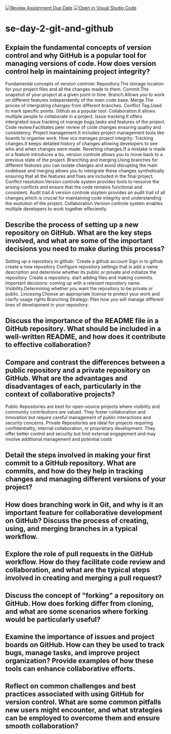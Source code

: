 [![Review Assignment Due Date](https://classroom.github.com/assets/deadline-readme-button-22041afd0340ce965d47ae6ef1cefeee28c7c493a6346c4f15d667ab976d596c.svg)](https://classroom.github.com/a/8wgCKhpZ)
[![Open in Visual Studio Code](https://classroom.github.com/assets/open-in-vscode-2e0aaae1b6195c2367325f4f02e2d04e9abb55f0b24a779b69b11b9e10269abc.svg)](https://classroom.github.com/online_ide?assignment_repo_id=15713675&assignment_repo_type=AssignmentRepo)
# se-day-2-git-and-github
## Explain the fundamental concepts of version control and why GitHub is a popular tool for managing versions of code. How does version control help in maintaining project integrity?
Fundamental concepts of version controle:
Repository.The storage location for your project files and all the changes made to them.
Commit.The snapshot of your project at a given point in time.
Branch.Allows you to work on different features independently of the main code base.
Merge.The proces of intergrating changes from different branches.
Conflict
Tag.Used to mark specific points.
Github as a popular tool:
Collaboration.It allows multiple people to collaborate in a project.
Issue tracking.It offers intergrated issue tracking ot manage bugs,tasks and features of the project.
Code review.Facilitates peer review of code changes ensuring quality and consistency.
Project management.It includes project management tools like boards to organise work.
How vcs manages project integrity:
Tracking changes.It keeps detailed history of changes allowing developers to see who and when changes were made.
Reverting changes.If a mistake is made or a feature introduces a bu, version controle allows you to move back to a previous state of the project.
Branching and merging.Using branches for different features you can isolate changes and avoid disrupting the main codebase and merging allows you to intergrate these changes synthetically ensuring that all the features and fixes are included in the final project.
Conflict resolution.Version controle system provides tools to ressolve the arising conflicts and ensure that the code remains functional and consistent.
Audit trail.A version controle sisytem provides an audit trail of all changes,which is crucial for maintaining code integrity and understanding the evolution of the project.
Collaboration.Version controle system enables multiple developers to work together effeciently.
## Describe the process of setting up a new repository on GitHub. What are the key steps involved, and what are some of the important decisions you need to make during this process?
Setting up a repository in github:
`Create a github account
Sign in to github
create a new repository
Configure repository settings that is add a name description and determine whether its public or private and initialize the repository.
Create a repository.
start adding files and making commits.
Important decisions:
coming up with a relevant repository name.
Visibility.Determining whether you want the repository to be private or public.
 Lincesing.Choose an appropriate license to protect your work and clarify usage rights
 Branching Strategy: Plan how you will manage different lines of development in your repository.
## Discuss the importance of the README file in a GitHub repository. What should be included in a well-written README, and how does it contribute to effective collaboration?

## Compare and contrast the differences between a public repository and a private repository on GitHub. What are the advantages and disadvantages of each, particularly in the context of collaborative projects?
Public Repositories are best for open-source projects where visibility and community contributions are valued. They foster collaboration and innovation but require careful management of public interactions and security concerns.
Private Repositories are ideal for projects requiring confidentiality, internal collaboration, or proprietary development. They offer better control and security but limit external engagement and may involve additional management and potential costs
## Detail the steps involved in making your first commit to a GitHub repository. What are commits, and how do they help in tracking changes and managing different versions of your project?

## How does branching work in Git, and why is it an important feature for collaborative development on GitHub? Discuss the process of creating, using, and merging branches in a typical workflow.

## Explore the role of pull requests in the GitHub workflow. How do they facilitate code review and collaboration, and what are the typical steps involved in creating and merging a pull request?

## Discuss the concept of "forking" a repository on GitHub. How does forking differ from cloning, and what are some scenarios where forking would be particularly useful?

## Examine the importance of issues and project boards on GitHub. How can they be used to track bugs, manage tasks, and improve project organization? Provide examples of how these tools can enhance collaborative efforts.

## Reflect on common challenges and best practices associated with using GitHub for version control. What are some common pitfalls new users might encounter, and what strategies can be employed to overcome them and ensure smooth collaboration?
